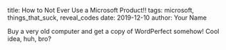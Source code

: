 title: How to Not Ever Use a Microsoft Product!!
tags: microsoft, things_that_suck, reveal_codes
date: 2019-12-10
author: Your Name

Buy a very old computer and get a copy of WordPerfect somehow!  Cool idea, huh, bro? 
